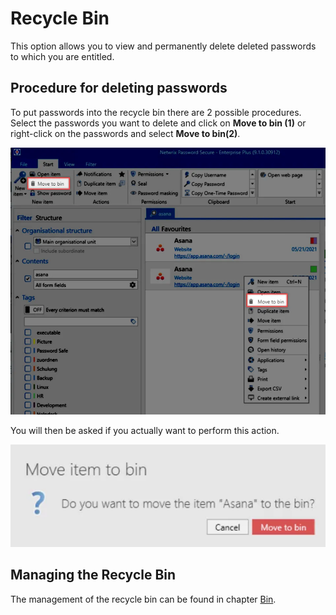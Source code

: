 # Recycle Bin

This option allows you to view and permanently delete deleted passwords to which you are entitled.

## Procedure for deleting passwords

To put passwords into the recycle bin there are 2 possible procedures. Select the passwords you want
to delete and click on **Move to bin (1)** or right-click on the passwords and select **Move to
bin(2)**.

![bin_2](../../../../../../../../static/img/product_docs/passwordsecure/passwordsecure/configuration/advanced_view/clientmodule/passwords/bin_2.webp)

You will then be asked if you actually want to perform this action.

![bin_3](../../../../../../../../static/img/product_docs/passwordsecure/passwordsecure/configuration/advanced_view/clientmodule/passwords/bin_3.webp)

## Managing the Recycle Bin

The management of the recycle bin can be found in chapter
[Bin](../../mainmenu/extras/trash/trash.md).
